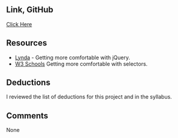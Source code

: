 ## Link, GitHub
[Click Here](https://github.com/jessicasmall7/assignment-7_small-jessica)

## Resources
- [Lynda](https://www.lynda.com/jQuery-tutorials/Modify-DOM/461842/521035-4.html?org=ufl.edu) - Getting more comfortable with jQuery.
- [W3 Schools](https://www.w3schools.com/jquery/jquery_selectors.asp) Getting more comfortable with selectors.

## Deductions
I reviewed the list of deductions for this project and in the syllabus.

## Comments
None
